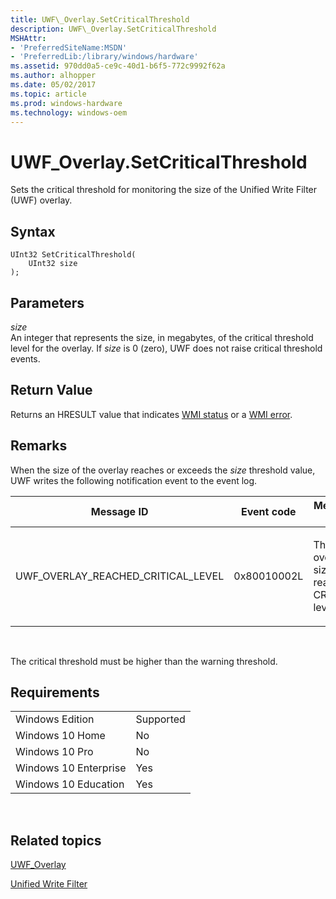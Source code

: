 ```yaml
---
title: UWF\_Overlay.SetCriticalThreshold
description: UWF\_Overlay.SetCriticalThreshold
MSHAttr:
- 'PreferredSiteName:MSDN'
- 'PreferredLib:/library/windows/hardware'
ms.assetid: 970dd0a5-ce9c-40d1-b6f5-772c9992f62a
ms.author: alhopper
ms.date: 05/02/2017
ms.topic: article
ms.prod: windows-hardware
ms.technology: windows-oem
---
```


# UWF\_Overlay.SetCriticalThreshold


Sets the critical threshold for monitoring the size of the Unified Write Filter (UWF) overlay.

## Syntax


``` syntax
UInt32 SetCriticalThreshold(
    UInt32 size
);
```

## Parameters


<a href="" id="size"></a>*size*  
An integer that represents the size, in megabytes, of the critical threshold level for the overlay. If *size* is 0 (zero), UWF does not raise critical threshold events.

## Return Value


Returns an HRESULT value that indicates [WMI status](http://go.microsoft.com/fwlink/p/?LinkID=208318) or a [WMI error](http://go.microsoft.com/fwlink/p/?LinkID=208317).

## Remarks


When the size of the overlay reaches or exceeds the *size* threshold value, UWF writes the following notification event to the event log.

<table>
<colgroup>
<col width="33%" />
<col width="33%" />
<col width="33%" />
</colgroup>
<thead>
<tr class="header">
<th>Message ID</th>
<th>Event code</th>
<th>Message text</th>
</tr>
</thead>
<tbody>
<tr class="odd">
<td><p>UWF_OVERLAY_REACHED_CRITICAL_LEVEL</p></td>
<td><p>0x80010002L</p></td>
<td><p>The UWF overlay size has reached CRITICAL level.</p></td>
</tr>
</tbody>
</table>

 

The critical threshold must be higher than the warning threshold.

## Requirements


|                       |           |
|-----------------------|-----------|
| Windows Edition       | Supported |
| Windows 10 Home       | No        |
| Windows 10 Pro        | No        |
| Windows 10 Enterprise | Yes       |
| Windows 10 Education  | Yes       |

 

## Related topics


[UWF\_Overlay](uwf-overlay.md)

[Unified Write Filter](unified-write-filter.md)

 

 







